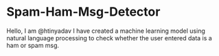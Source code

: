 # Spam-Ham-Msg-Detector
Hello, I am @htinyadav
I have created a machine learning model using natural language processing to check whether the user entered data is a ham or spam msg.
